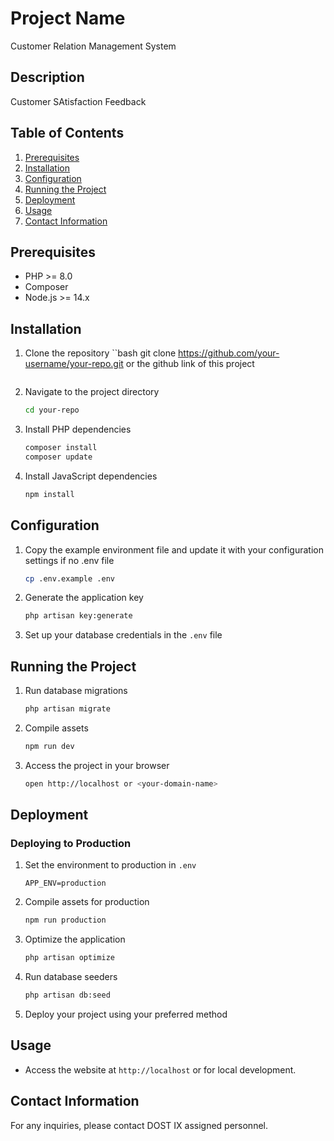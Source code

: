 # Project Name
Customer Relation Management System 
## Description
Customer SAtisfaction Feedback

## Table of Contents
1. [Prerequisites](#prerequisites)
2. [Installation](#installation)
3. [Configuration](#configuration)
4. [Running the Project](#running-the-project)
5. [Deployment](#deployment)
6. [Usage](#usage)
10. [Contact Information](#contact-information)

## Prerequisites
- PHP >= 8.0
- Composer
- Node.js >= 14.x

## Installation
1. Clone the repository
    ``bash
    git clone <https://github.com/your-username/your-repo.git> or the github link of this project
    ```

2. Navigate to the project directory
    ```bash
    cd your-repo
    ```

3. Install PHP dependencies
    ```bash
    composer install
    composer update
    ```

4. Install JavaScript dependencies
    ```bash
    npm install
    ```

## Configuration
1. Copy the example environment file and update it with your configuration settings if no .env file
    ```bash
    cp .env.example .env
    ```

2. Generate the application key
    ```bash
    php artisan key:generate
    ```

3. Set up your database credentials in the `.env` file

## Running the Project
1. Run database migrations
    ```bash
    php artisan migrate
    ```

2. Compile assets
    ```bash
    npm run dev
    ```

4. Access the project in your browser
    ```bash
    open http://localhost or <your-domain-name>
    ```

## Deployment
### Deploying to Production
1. Set the environment to production in `.env`
    ```dotenv
    APP_ENV=production
    ```

2. Compile assets for production
    ```bash
    npm run production
    ```

3. Optimize the application
    ```bash
    php artisan optimize
    ```
4. Run database seeders
    ```bash
    php artisan db:seed
    ```

5. Deploy your project using your preferred method

## Usage
- Access the website at `http://localhost` or <your-domain-name> for local development.


## Contact Information
For any inquiries, please contact DOST IX assigned personnel.




